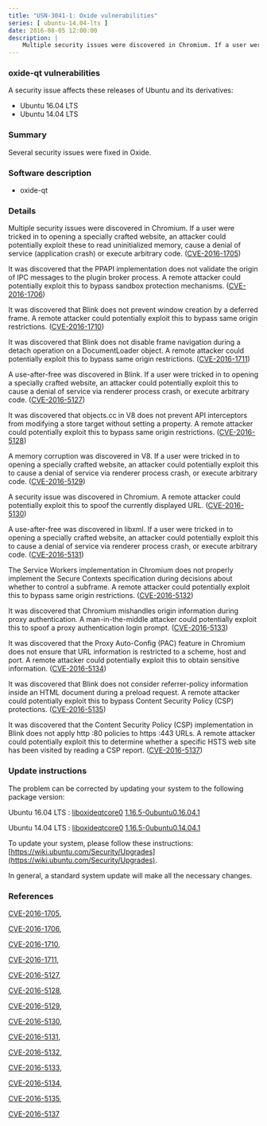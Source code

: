 ```yaml
---
title: "USN-3041-1: Oxide vulnerabilities"
series: [ ubuntu-14.04-lts ]
date: 2016-08-05 12:00:00
description: |
    Multiple security issues were discovered in Chromium. If a user were tricked in to opening a specially crafted website, an attacker could potentially exploit these to read uninitialized memory, cause a denial of service (application crash) or execute arbitrary code. ([CVE-2016-1705](http://people.ubuntu.com/~ubuntu-security/cve/CVE-2016-1705))
--- 
```

 
### oxide-qt vulnerabilities

A security issue affects these releases of Ubuntu and its derivatives:

* Ubuntu 16.04 LTS
* Ubuntu 14.04 LTS

### Summary

Several security issues were fixed in Oxide. 

### Software description

* oxide-qt 

### Details

Multiple security issues were discovered in Chromium. If a user were tricked in to opening a specially crafted website, an attacker could potentially exploit these to read uninitialized memory, cause a denial of service (application crash) or execute arbitrary code. ([CVE-2016-1705](http://people.ubuntu.com/~ubuntu-security/cve/CVE-2016-1705))

It was discovered that the PPAPI implementation does not validate the origin of IPC messages to the plugin broker process. A remote attacker could potentially exploit this to bypass sandbox protection mechanisms. ([CVE-2016-1706](http://people.ubuntu.com/~ubuntu-security/cve/CVE-2016-1706))

It was discovered that Blink does not prevent window creation by a deferred frame. A remote attacker could potentially exploit this to bypass same origin restrictions. ([CVE-2016-1710](http://people.ubuntu.com/~ubuntu-security/cve/CVE-2016-1710))

It was discovered that Blink does not disable frame navigation during a detach operation on a DocumentLoader object. A remote attacker could potentially exploit this to bypass same origin restrictions. ([CVE-2016-1711](http://people.ubuntu.com/~ubuntu-security/cve/CVE-2016-1711))

A use-after-free was discovered in Blink. If a user were tricked in to opening a specially crafted website, an attacker could potentially exploit this to cause a denial of service via renderer process crash, or execute arbitrary code. ([CVE-2016-5127](http://people.ubuntu.com/~ubuntu-security/cve/CVE-2016-5127))

It was discovered that objects.cc in V8 does not prevent API interceptors from modifying a store target without setting a property. A remote attacker could potentially exploit this to bypass same origin restrictions. ([CVE-2016-5128](http://people.ubuntu.com/~ubuntu-security/cve/CVE-2016-5128))

A memory corruption was discovered in V8. If a user were tricked in to opening a specially crafted website, an attacker could potentially exploit this to cause a denial of service via renderer process crash, or execute arbitrary code. ([CVE-2016-5129](http://people.ubuntu.com/~ubuntu-security/cve/CVE-2016-5129))

A security issue was discovered in Chromium. A remote attacker could potentially exploit this to spoof the currently displayed URL. ([CVE-2016-5130](http://people.ubuntu.com/~ubuntu-security/cve/CVE-2016-5130))

A use-after-free was discovered in libxml. If a user were tricked in to opening a specially crafted website, an attacker could potentially exploit this to cause a denial of service via renderer process crash, or execute arbitrary code. ([CVE-2016-5131](http://people.ubuntu.com/~ubuntu-security/cve/CVE-2016-5131))

The Service Workers implementation in Chromium does not properly implement the Secure Contexts specification during decisions about whether to control a subframe. A remote attacker could potentially exploit this to bypass same origin restrictions. ([CVE-2016-5132](http://people.ubuntu.com/~ubuntu-security/cve/CVE-2016-5132))

It was discovered that Chromium mishandles origin information during proxy authentication. A man-in-the-middle attacker could potentially exploit this to spoof a proxy authentication login prompt. ([CVE-2016-5133](http://people.ubuntu.com/~ubuntu-security/cve/CVE-2016-5133))

It was discovered that the Proxy Auto-Config (PAC) feature in Chromium does not ensure that URL information is restricted to a scheme, host and port. A remote attacker could potentially exploit this to obtain sensitive information. ([CVE-2016-5134](http://people.ubuntu.com/~ubuntu-security/cve/CVE-2016-5134))

It was discovered that Blink does not consider referrer-policy information inside an HTML document during a preload request. A remote attacker could potentially exploit this to bypass Content Security Policy (CSP) protections. ([CVE-2016-5135](http://people.ubuntu.com/~ubuntu-security/cve/CVE-2016-5135))

It was discovered that the Content Security Policy (CSP) implementation in Blink does not apply http :80 policies to https :443 URLs. A remote attacker could potentially exploit this to determine whether a specific HSTS web site has been visited by reading a CSP report. ([CVE-2016-5137](http://people.ubuntu.com/~ubuntu-security/cve/CVE-2016-5137)) 

### Update instructions

The problem can be corrected by updating your system to the following package version:

Ubuntu 16.04 LTS
 : [liboxideqtcore0](https://launchpad.net/ubuntu/+source/oxide-qt) <span> [1.16.5-0ubuntu0.16.04.1](https://launchpad.net/ubuntu/+source/oxide-qt/1.16.5-0ubuntu0.16.04.1) </span> 

Ubuntu 14.04 LTS
 : [liboxideqtcore0](https://launchpad.net/ubuntu/+source/oxide-qt) <span> [1.16.5-0ubuntu0.14.04.1](https://launchpad.net/ubuntu/+source/oxide-qt/1.16.5-0ubuntu0.14.04.1) </span> 

To update your system, please follow these instructions: [https://wiki.ubuntu.com/Security/Upgrades](https://wiki.ubuntu.com/Security/Upgrades).

In general, a standard system update will make all the necessary changes. 

### References

 [CVE-2016-1705](http://people.ubuntu.com/~ubuntu-security/cve/CVE-2016-1705), 

 [CVE-2016-1706](http://people.ubuntu.com/~ubuntu-security/cve/CVE-2016-1706), 

 [CVE-2016-1710](http://people.ubuntu.com/~ubuntu-security/cve/CVE-2016-1710), 

 [CVE-2016-1711](http://people.ubuntu.com/~ubuntu-security/cve/CVE-2016-1711), 

 [CVE-2016-5127](http://people.ubuntu.com/~ubuntu-security/cve/CVE-2016-5127), 

 [CVE-2016-5128](http://people.ubuntu.com/~ubuntu-security/cve/CVE-2016-5128), 

 [CVE-2016-5129](http://people.ubuntu.com/~ubuntu-security/cve/CVE-2016-5129), 

 [CVE-2016-5130](http://people.ubuntu.com/~ubuntu-security/cve/CVE-2016-5130), 

 [CVE-2016-5131](http://people.ubuntu.com/~ubuntu-security/cve/CVE-2016-5131), 

 [CVE-2016-5132](http://people.ubuntu.com/~ubuntu-security/cve/CVE-2016-5132), 

 [CVE-2016-5133](http://people.ubuntu.com/~ubuntu-security/cve/CVE-2016-5133), 

 [CVE-2016-5134](http://people.ubuntu.com/~ubuntu-security/cve/CVE-2016-5134), 

 [CVE-2016-5135](http://people.ubuntu.com/~ubuntu-security/cve/CVE-2016-5135), 

 [CVE-2016-5137](http://people.ubuntu.com/~ubuntu-security/cve/CVE-2016-5137)
 
